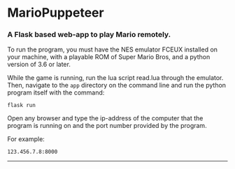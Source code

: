 # MarioPuppeteer
### A Flask based web-app to play Mario remotely.

To run the program, you must have the NES emulator FCEUX installed on your machine, 
with a playable ROM of Super Mario Bros, and a python version of 3.6 or later.  
  
While the game is running, run the lua script read.lua through the emulator. 
Then, navigate to the `app` directory on the command line and run the python program itself with the command: 

    flask run
    

Open any browser and type the ip-address of the computer that the program is running on and 
the port number provided by the program.  
  
For example:

    123.456.7.8:8000
    
- - -
